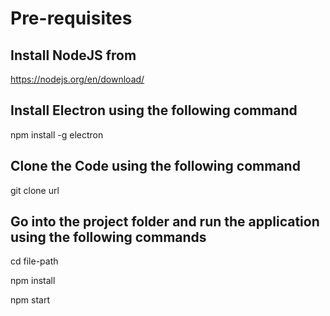 # Pre-requisites

## Install NodeJS from 
https://nodejs.org/en/download/

## Install Electron using the following command

npm install -g electron

## Clone the Code using the following command
git clone url

## Go into the project folder and run the application using the following commands

cd file-path

npm install

npm start
